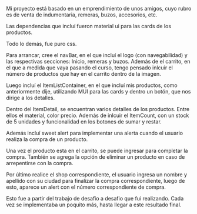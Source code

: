 Mi proyecto está basado en un emprendimiento de unos amigos, cuyo rubro es de venta de indumentaria, remeras, buzos, accesorios, etc.

Las dependencias que incluí fueron material ui para las cards de los productos.

Todo lo demás, fue puro css.

Para arrancar, cree el navBar, en el que incluí el logo (con navegabilidad) y las respectivas secciones: Inicio, remeras y buzos. Además de el carrito, en el que a medida que vaya pasando el curso, tengo pensado inlcuir el número de productos que hay en el carrito dentro de la imagen.

Luego incluí el ItemListContainer, en el que incluí mis productos, como anteriormente dije, utilizando MUI para las cards y dentro un botón, que nos dirige a los detalles.

Dentro del ItemDetail, se encuentran varios detalles de los productos. Entre ellos el material, color  precio. Además de inlcuir el ItemCount, con un stock de 5 unidades y funcionalidad en los botones de sumar y restar.

Además incluí sweet alert para implementar una alerta cuando el usuario realiza la compra de un producto.

Una vez el producto esta en el carrito, se puede ingresar para completar la compra. También se agrega la opción de eliminar un producto en caso de arrepentirse con la compra.

Por último realice el shop correspondiente, el usuario ingresa un nombre y apellido con su ciudad para finalizar la compra correspondiente, luego de esto, aparece un alert con el número correspondiente de compra.

Esto fue a partir del trabajo de desafio a desafio que fui realizando. Cada vez se implementaba un poquito más, hasta llegar a este resultado final.